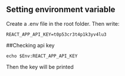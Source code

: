 ## Setting environment variable
Create a .env file in the root folder. Then write:
```
REACT_APP_API_KEY=t0p53cr3t4p1k3yv4lu3
```

##Checking api key
```
echo $Env:REACT_APP_API_KEY 
```
Then the key will be printed
